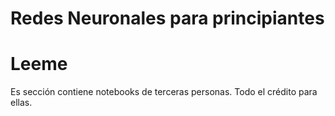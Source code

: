 # Redes Neuronales para principiantes

# Leeme
Es sección contiene notebooks de terceras personas. Todo el crédito para ellas. 